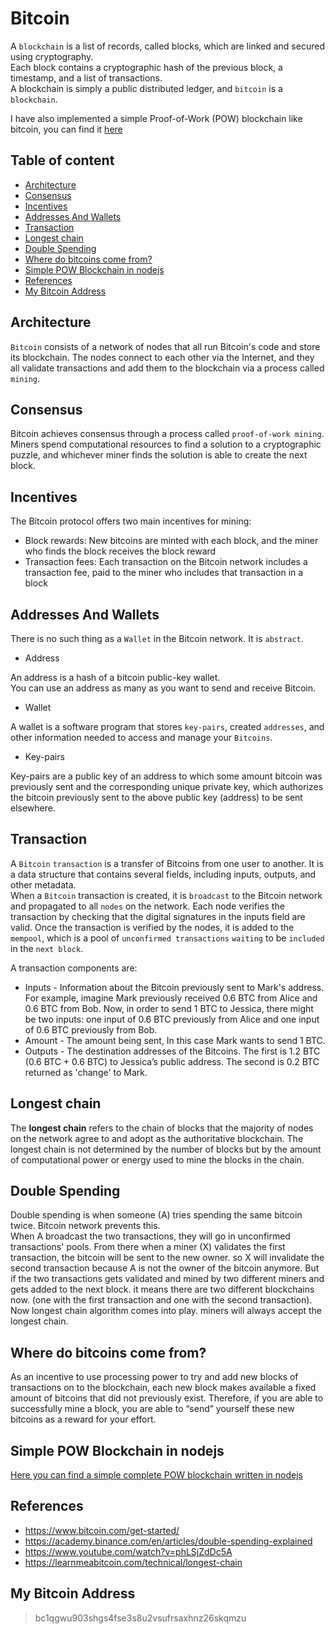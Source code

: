 # Bitcoin

A `blockchain` is a list of records, called blocks, which are linked and secured using cryptography.  
Each block contains a cryptographic hash of the previous block, a timestamp, and a list of transactions.  
A blockchain is simply a public distributed ledger, and `bitcoin` is a `blockchain`.  

I have also implemented a simple Proof-of-Work (POW) blockchain like bitcoin, you can find it [here](https://github.com/mlibre/blockchain/tree/master/Tutorials/Bitcoin/POW-Example)

## Table of content

- [Architecture](#architecture)
- [Consensus](#consensus)
- [Incentives](#incentives)
- [Addresses And Wallets](#addresses-and-wallets)
- [Transaction](#transaction)
- [Longest chain](#longest-chain)
- [Double Spending](#double-spending)
- [Where do bitcoins come from?](#where-do-bitcoins-come-from)
- [Simple POW Blockchain in nodejs](#simple-pow-blockchain-in-nodejs)
- [References](#references)
- [My Bitcoin Address](#my-bitcoin-address)

## Architecture

`Bitcoin` consists of a network of nodes that all run Bitcoin's code and store its blockchain. The nodes connect to each other via the Internet, and they all validate transactions and add them to the blockchain via a process called `mining`.  

## Consensus

Bitcoin achieves consensus through a process called `proof-of-work mining`. Miners spend computational resources to find a solution to a cryptographic puzzle, and whichever miner finds the solution is able to create the next block.

## Incentives

The Bitcoin protocol offers two main incentives for mining:

- Block rewards: New bitcoins are minted with each block, and the miner who finds the block receives the block reward
- Transaction fees: Each transaction on the Bitcoin network includes a transaction fee, paid to the miner who includes that transaction in a block

## Addresses And Wallets

There is no such thing as a `Wallet` in the Bitcoin network. It is `abstract`.  

- Address

An address is a hash of a bitcoin public-key wallet.  
You can use an address as many as you want to send and receive Bitcoin.  

- Wallet

A wallet is a software program that stores `key-pairs`, created `addresses`, and other information needed to access and manage your `Bitcoins`.  

- Key-pairs

Key-pairs are a public key of an address to which some amount bitcoin was previously sent and the corresponding unique private key, which authorizes the bitcoin previously sent to the above public key (address) to be sent elsewhere.

## Transaction

A `Bitcoin` `transaction` is a transfer of Bitcoins from one user to another. It is a data structure that contains several fields, including inputs, outputs, and other metadata.  
When a `Bitcoin` transaction is created, it is `broadcast` to the Bitcoin network and propagated to all `nodes` on the network. Each node verifies the transaction by checking that the digital signatures in the inputs field are valid. Once the transaction is verified by the nodes, it is added to the `mempool`, which is a pool of `unconfirmed transactions` `waiting` to be `included` in the `next block`.

A transaction components are:

- Inputs - Information about the Bitcoin previously sent to Mark's address. For example, imagine Mark previously received 0.6 BTC from Alice and 0.6 BTC from Bob. Now, in order to send 1 BTC to Jessica, there might be two inputs: one input of 0.6 BTC previously from Alice and one input of 0.6 BTC previously from Bob.
- Amount - The amount being sent, In this case Mark wants to send 1 BTC.
- Outputs - The destination addresses of the Bitcoins. The first is 1.2 BTC (0.6 BTC + 0.6 BTC) to Jessica’s public address. The second is 0.2 BTC returned as 'change' to Mark.

## Longest chain

The **longest chain** refers to the chain of blocks that the majority of nodes on the network agree to and adopt as the authoritative blockchain. The longest chain is not determined by the number of blocks but by the amount of computational power or energy used to mine the blocks in the chain.

## Double Spending

Double spending is when someone (A) tries spending the same bitcoin twice. Bitcoin network prevents this.  
When A broadcast the two transactions, they will go in unconfirmed transactions' pools. From there when a miner (X) validates the first transaction, the bitcoin will be sent to the new owner. so X will invalidate the second transaction because A is not the owner of the bitcoin anymore. But if the two transactions gets validated and mined by two different miners and gets added to the next block. it means there are two different blockchains now. (one with the first transaction and one with the second transaction). Now longest chain algorithm comes into play. miners will always accept the longest chain.  

## Where do bitcoins come from?

As an incentive to use processing power to try and add new blocks of transactions on to the blockchain, each new block makes available a fixed amount of bitcoins that did not previously exist. Therefore, if you are able to successfully mine a block, you are able to “send” yourself these new bitcoins as a reward for your effort.

## Simple POW Blockchain in nodejs

[Here you can find a simple complete POW blockchain written in nodejs](https://github.com/mlibre/blockchain/tree/master/Tutorials/Bitcoin/POW-Example)

## References

- <https://www.bitcoin.com/get-started/>
- <https://academy.binance.com/en/articles/double-spending-explained>
- <https://www.youtube.com/watch?v=phLSjZdDc5A>
- <https://learnmeabitcoin.com/technical/longest-chain>

## My Bitcoin Address

> bc1qgwu903shgs4fse3s8u2vsufrsaxhnz26skqmzu
